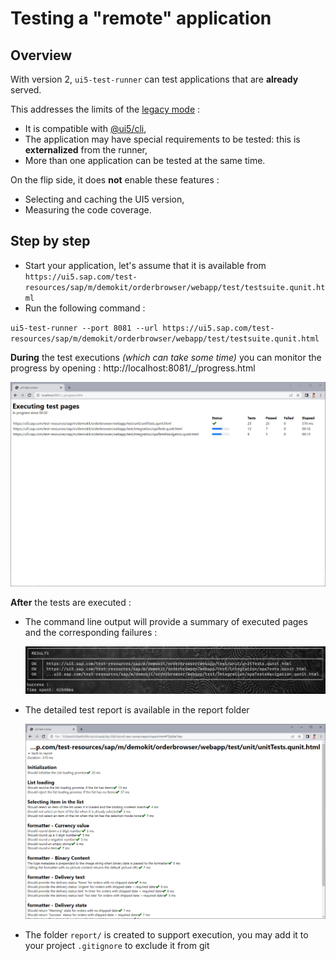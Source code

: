 # Testing a "remote" application

## Overview

With version 2, `ui5-test-runner` can test applications that are **already** served.

This addresses the limits of the [legacy mode](legacy.md) :
* It is compatible with [@ui5/cli](https://sap.github.io/ui5-tooling/v3/pages/CLI/),
* The application may have special requirements to be tested: this is **externalized** from the runner,
* More than one application can be tested at the same time.

On the flip side, it does **not** enable these features :
* Selecting and caching the UI5 version,
* Measuring the code coverage.

## Step by step

* Start your application, let's assume that it is available from `https://ui5.sap.com/test-resources/sap/m/demokit/orderbrowser/webapp/test/testsuite.qunit.html`
* Run the following command :

`ui5-test-runner --port 8081 --url https://ui5.sap.com/test-resources/sap/m/demokit/orderbrowser/webapp/test/testsuite.qunit.html`

**During** the test executions *(which can take some time)* you can monitor the progress by opening : http://localhost:8081/_/progress.html

  ![progress](progress_remote.png)

**After** the tests are executed :

* The command line output will provide a summary of executed pages and the corresponding failures :

  ![cmd_report](cmd_report_remote.png)

* The detailed test report is available in the report folder

  ![report](report_remote.png)

* The folder `report/` is created to support execution, you may add it to your project `.gitignore` to exclude it from git